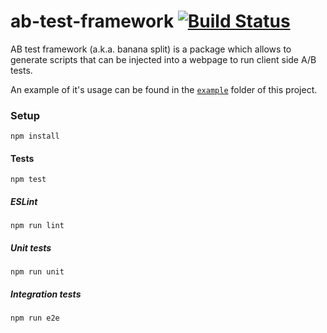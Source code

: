 # ab-test-framework [![Build Status](https://travis-ci.org/Belema/ab-test-framework.svg?branch=master)](https://travis-ci.org/Belema/ab-test-framework)

AB test framework (a.k.a. banana split) is a package which allows to generate scripts that can be injected into a webpage to run client side A/B tests.

An example of it's usage can be found in the [`example`](https://github.com/Belema/ab-test-framework/tree/master/example) folder of this project.

### Setup

```
npm install
```

#### Tests

```
npm test
```

##### ESLint

```
npm run lint
```

##### Unit tests

```
npm run unit
```

##### Integration tests

```
npm run e2e
```
